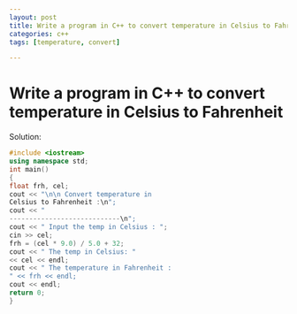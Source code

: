 ```yaml
---
layout: post
title: Write a program in C++ to convert temperature in Celsius to Fahrenheit
categories: c++
tags: [temperature, convert]

---
```


# Write a program in C++ to convert temperature in Celsius to Fahrenheit

Solution:

```c++
#include <iostream>
using namespace std;
int main()
{
float frh, cel;
cout << "\n\n Convert temperature in
Celsius to Fahrenheit :\n";
cout << "
----------------------------\n";
cout << " Input the temp in Celsius : ";
cin >> cel;
frh = (cel * 9.0) / 5.0 + 32;
cout << " The temp in Celsius: "
<< cel << endl;
cout << " The temperature in Fahrenheit :
" << frh << endl;
cout << endl;
return 0;
}
```

